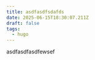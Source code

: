 ```yaml
---
title: asdfasdfsdafds
date: 2025-06-15T18:30:07.211Z
draft: false
tags:
  - hugo
---
```

asdfasdfasdfewsef